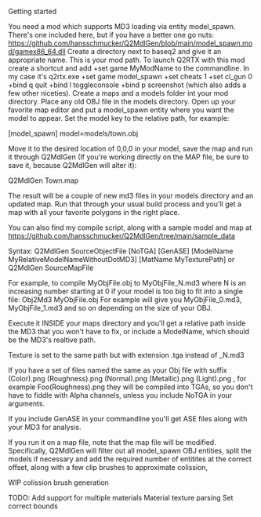 Getting started

You need a mod which supports MD3 loading via entity model_spawn. There's one included here, but if you have a better one go nuts:
https://github.com/hansschmucker/Q2MdlGen/blob/main/model_spawn.mod/gamex86_64.dll
Create a directory next to baseq2 and give it an appropriate name. This is your mod path. To launch Q2RTX with this mod create a shortcut
and add +set game MyModName to the commandline. In my case it's 
q2rtx.exe +set game model_spawn +set cheats 1 +set cl_gun 0 +bind q quit +bind l toggleconsole +bind p screenshot
(which also adds a few other niceties).
Create a maps and a models folder int your mod directory.
Place any old OBJ file in the models directory.
Open up your favorite map editor and put a model_spawn entity where you want the model to appear. Set the model key to the relative path, for example:

[model_spawn]
model=models/town.obj

Move it to the desired location of 0,0,0 in your model, save the map and run it through Q2MdlGen (If you're working
directly on the MAP file, be sure to save it, because Q2MdlGen will alter it):

Q2MdlGen Town.map

The result will be a couple of new md3 files in your models directory and an updated map. Run that through your usual build process and you'll get
a map with all your favorite polygons in the right place.

You can also find my compile script, along with a sample model and map at
https://github.com/hansschmucker/Q2MdlGen/tree/main/sample_data

Syntax:
   Q2MdlGen SourceObjectFile [NoTGA] [GenASE] [ModelName MyRelativeModelNameWithoutDotMD3] [MatName MyTexturePath]
   or Q2MdlGen SourceMapFile

For example, to compile MyObjFile.obj to MyObjFile_N.md3 where N is an increasing number starting at 0 if
your model is too big to fit into a single file:
   Obj2Md3 MyObjFile.obj
For example will give you MyObjFile_0.md3, MyObjFile_1.md3 and so on depending on the size of your OBJ.

Execute it INSIDE your maps directory and you'll get a relative path inside the MD3 that you won't have to
fix, or include a ModelName, which should be the MD3's realtive path.

Texture is set to the same path but with extension .tga instead of _N.md3

If you have a set of files named the same as your Obj file with suffix
(Color).png (Roughness).png (Normal).png (Metallic).png (Light).png , for example Foo(Roughness).png they
will be compiled into TGAs, so you don't have to fiddle with Alpha channels, unless you include NoTGA in
your arguments.

If you include GenASE in your commandline you'll get ASE files along with your MD3 for analysis.

If you run it on a map file, note that the map file will be modified. Specifically, Q2MdlGen will filter out
all model_spawn OBJ entities, split the models if necessary and add the required number of entitites
at the correct offset, along with a few clip brushes to approximate colission,

WIP
colission brush generation

TODO:
Add support for multiple materials
Material texture parsing
Set correct bounds